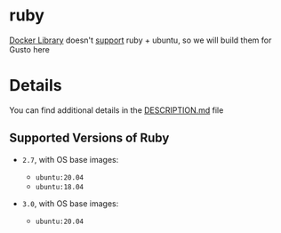 # ruby
[Docker Library](https://github.com/docker-library/ruby) doesn't [support](https://github.com/docker-library/ruby/issues/258) ruby + ubuntu, so we will build them for Gusto here

# Details
You can find additional details in the [DESCRIPTION.md](https://github.com/Gusto/ruby/blob/master/DESCRIPTION.md) file

## Supported Versions of Ruby

- `2.7`, with OS base images:
  - `ubuntu:20.04`
  - `ubuntu:18.04`

- `3.0`, with OS base images:
  - `ubuntu:20.04`
